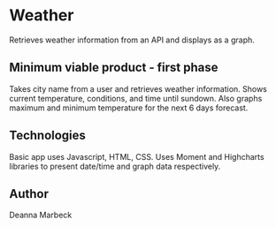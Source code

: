 # Weather
Retrieves weather information from an API and displays as a graph.

## Minimum viable product - first phase
Takes city name from a user and retrieves weather information.  Shows current temperature, conditions, and time until sundown.  Also graphs maximum and minimum temperature for the next 6 days forecast.

## Technologies
Basic app uses Javascript, HTML, CSS.  Uses Moment and Highcharts libraries to present date/time and graph data respectively.

## Author
Deanna Marbeck
